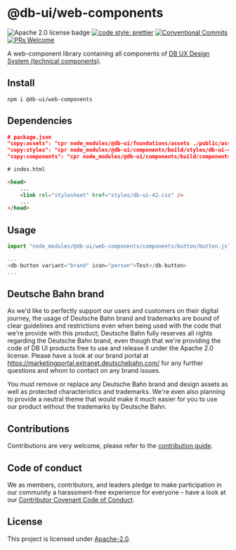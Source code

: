 # @db-ui/web-components

![Apache 2.0 license badge](https://img.shields.io/badge/License-Apache_2.0-blue.svg)
[![code style: prettier](https://img.shields.io/badge/code_style-prettier-ff69b4.svg?style=flat-square)](https://github.com/prettier/prettier)
[![Conventional Commits](https://img.shields.io/badge/Conventional%20Commits-1.0.0-yellow.svg)](https://conventionalcommits.org)
[![PRs Welcome](https://img.shields.io/badge/PRs-welcome-brightgreen.svg?style=flat-square)](https://makeapullrequest.com)

A web-component library containing all components of [DB UX Design System (technical components)](https://github.com/db-ui/mono).

## Install

`npm i @db-ui/web-components`

## Dependencies

```json
# package.json
"copy:assets": "cpr node_modules/@db-ui/foundations/assets ./public/assets  -o",
"copy:styles": "cpr node_modules/@db-ui/components/build/styles/db-ui-42.css ./public/styles/db-ui-42.css  -o",
"copy:components": "cpr node_modules/@db-ui/components/build/components ./public/components  -o",
```

```html
# index.html

<head>
	...
	<link rel="stylesheet" href="styles/db-ui-42.css" />
	...
</head>
```

## Usage

```javascript
import "node_modules/@db-ui/web-components/components/button/button.js";

...
<db-button variant="brand" icon="person">Test</db-button>
...

```

## Deutsche Bahn brand

As we'd like to perfectly support our users and customers on their digital journey, the usage of Deutsche Bahn brand and trademarks are bound of clear guidelines and restrictions even when being used with the code that we're provide with this product; Deutsche Bahn fully reserves all rights regarding the Deutsche Bahn brand, even though that we're providing the code of DB UI products free to use and release it under the Apache 2.0 license.
Please have a look at our brand portal at <https://marketingportal.extranet.deutschebahn.com/> for any further questions and whom to contact on any brand issues.

You must remove or replace any Deutsche Bahn brand and design assets as well as protected characteristics and trademarks. We're even also planning to provide a neutral theme that would make it much easier for you to use our product without the trademarks by Deutsche Bahn.

## Contributions

Contributions are very welcome, please refer to the [contribution guide](https://github.com/db-ui/mono/blob/main/CONTRIBUTING.md).

## Code of conduct

We as members, contributors, and leaders pledge to make participation in our
community a harassment-free experience for everyone – have a look at our [Contributor Covenant Code of Conduct](https://github.com/db-ui/mono/blob/main/CODE-OF-CONDUCT.md).

## License

This project is licensed under [Apache-2.0](LICENSE).
